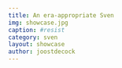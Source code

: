 ```yaml
---
title: An era-appropriate Sven
img: showcase.jpg
caption: #resist
category: sven
layout: showcase
author: joostdecock
---
```

